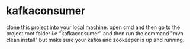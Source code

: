 # kafkaconsumer
clone this project into your local machine.
open cmd and then go to the project root folder i.e "kafkaconsumer" and then run the command "mvn clean install" but make sure your kafka and zookeeper is up and running. 
